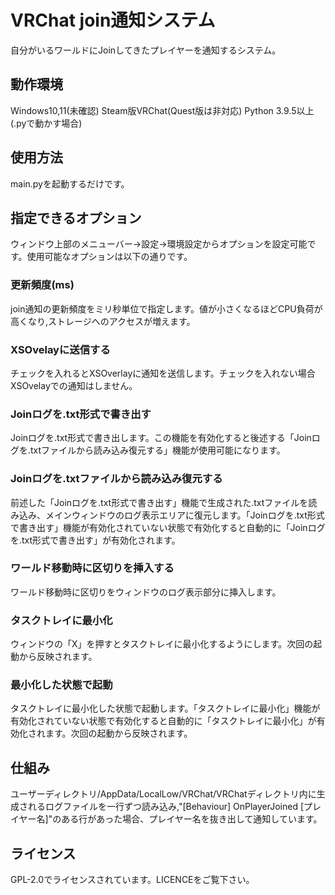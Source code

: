 # VRChat join通知システム
自分がいるワールドにJoinしてきたプレイヤーを通知するシステム。

## 動作環境
Windows10,11(未確認)
Steam版VRChat(Quest版は非対応)
Python 3.9.5以上(.pyで動かす場合)

## 使用方法
main.pyを起動するだけです。
## 指定できるオプション
ウィンドウ上部のメニューバー→設定→環境設定からオプションを設定可能です。使用可能なオプションは以下の通りです。
### 更新頻度(ms)
join通知の更新頻度をミリ秒単位で指定します。値が小さくなるほどCPU負荷が高くなり,ストレージへのアクセスが増えます。
### XSOvelayに送信する
チェックを入れるとXSOverlayに通知を送信します。チェックを入れない場合XSOvelayでの通知はしません。
### Joinログを.txt形式で書き出す
Joinログを.txt形式で書き出します。この機能を有効化すると後述する「Joinログを.txtファイルから読み込み復元する」機能が使用可能になります。
### Joinログを.txtファイルから読み込み復元する
前述した「Joinログを.txt形式で書き出す」機能で生成された.txtファイルを読み込み、メインウィンドウのログ表示エリアに復元します。「Joinログを.txt形式で書き出す」機能が有効化されていない状態で有効化すると自動的に「Joinログを.txt形式で書き出す」が有効化されます。
### ワールド移動時に区切りを挿入する
ワールド移動時に区切りをウィンドウのログ表示部分に挿入します。
### タスクトレイに最小化
ウィンドウの「X」を押すとタスクトレイに最小化するようにします。次回の起動から反映されます。
### 最小化した状態で起動
タスクトレイに最小化した状態で起動します。「タスクトレイに最小化」機能が有効化されていない状態で有効化すると自動的に「タスクトレイに最小化」が有効化されます。次回の起動から反映されます。

## 仕組み
ユーザーディレクトリ/AppData/LocalLow/VRChat/VRChatディレクトリ内に生成されるログファイルを一行ずつ読み込み,"[Behaviour] OnPlayerJoined [プレイヤー名]"のある行があった場合、プレイヤー名を抜き出して通知しています。

## ライセンス
GPL-2.0でライセンスされています。LICENCEをご覧下さい。